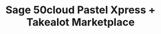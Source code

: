 ---
title: "Sage 50cloud Pastel Xpress + Takealot Marketplace"
seoTitle: "Sage 50cloud Pastel Xpress Takealot Integration"
seoDescription: "Integrate Sage 50cloud Pastel Xpress and Takealot, and you'll be able to streamline your workflow, simplify the ordering process and save time - and money. Find out more about how a Sage 50cloud Pastel Xpress Takealot Integration can help your business."
lead: "Let Stock2Shop send product inventory updates from Sage 50cloud Pastel Xpress to the Takealot Marketplace. And if you are doing exclusively lead time orders, you can automate the raising of Takealot orders directly into your accounting software. Here’s how we can help you streamline your workflow."
type: "source-marketplace"
source: "sage-50cloud-pastel-xpress"
marketplace: "takealot"
image: "/images/sap-shopify.png"
imageAlt: takealot logo
tags: []
aliases:
    - /integrations/sage-50cloud-pastel-xpress-takealot-marketplace-integration/
---